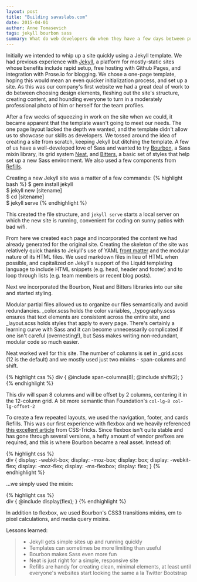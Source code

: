 ```yaml
---
layout: post
title: "Building savaslabs.com"
date: 2015-04-01
author: Anne Tomasevich
tags: jekyll bourbon sass
summary: What do web developers do when they have a few days between projects? Build an entire company website from scratch. Thanks to Jekyll and Bourbon, we were able to completely redo our website efficiently.
---
```


Initially we intended to whip up a site quickly using a Jekyll template. We had previous experience with <a href="http://jekyllrb.com/">Jekyll</a>, a platform for mostly-static sites whose benefits include rapid setup, free hosting with Github Pages, and integration with Prose.io for blogging. We chose a one-page template, hoping this would mean an even quicker initialization process, and set up a site. As this was our company's first website we had a great deal of work to do between choosing design elements, fleshing out the site's structure, creating content, and hounding everyone to turn in a moderately professional photo of him or herself for the team profiles.

After a few weeks of squeezing in work on the site when we could, it became apparent that the template wasn't going to meet our needs. The one page layout lacked the depth we wanted, and the template didn't allow us to showcase our skills as developers. We tossed around the idea of creating a site from scratch, keeping Jekyll but ditching the template. A few of us have a well-developed love of Sass and wanted to try <a href="http://bourbon.io">Bourbon</a>, a Sass mixin library, its grid system <a href="http://neat.bourbon.io">Neat</a>, and <a href="http://bourbon.io">Bitters</a>, a basic set of styles that help set up a new Sass environment. We also used a few components from <a href="http://refills.bourbon.io/">Refills</a>.

Creating a new Jekyll site was a matter of a few commands:
{% highlight bash %}
$ gem install jekyll     
$ jekyll new [sitename]   
$ cd [sitename]   
$ jekyll serve
{% endhighlight %}  

This created the file structure, and `jekyll serve` starts a local server on which the new site is running, convenient for coding on sunny patios with bad wifi. 

From here we created each page and incorporated the content we had already generated for the original site. Creating the skeleton of the site was relatively quick thanks to Jekyll's use of YAML <a href="http://jekyllrb.com/docs/frontmatter/">front matter</a> and the modular nature of its HTML files. We used markdown files in lieu of HTML when possible, and capitalized on Jekyll's support of the Liquid templating language to include HTML snippets (e.g. head, header and footer) and to loop through lists (e.g. team members or recent blog posts).

Next we incorporated the Bourbon, Neat and Bitters libraries into our site and started styling.

Modular partial files allowed us to organize our files semantically and avoid redundancies. _color.scss holds the color variables, _typography.scss ensures that text elements are consistent across the entire site, and _layout.scss holds styles that apply to every page. There's certainly a learning curve with Sass and it can become unnecessarily complicated if one isn't careful (overnesting!), but Sass makes writing non-redundant, modular code so much easier.

Neat worked well for this site. The number of columns is set in _grid.scss (12 is the default) and we mostly used just two mixins - span-columns and shift.

{% highlight css %}
div {
    @include span-columns(8);
    @include shift(2);
}
{% endhighlight %}

This div will span 8 columns and will be offset by 2 columns, centering it in the 12-column grid. A bit more semantic than Foundation's `col-lg-8 col-lg-offset-2`

To create a few repeated layouts, we used the navigation, footer, and cards Refills. This was our first experience with flexbox and we heavily referenced <a href="https://css-tricks.com/snippets/css/a-guide-to-flexbox/">this excellent article</a> from CSS-Tricks. Since flexbox isn't quite stable and has gone through several versions, a hefty amount of vendor prefixes are required, and this is where Bourbon became a real asset. Instead of:

{% highlight css %}    
div {
    display: -webkit-box;
    display: -moz-box;
    display: box;
    display: -webkit-flex;
    display: -moz-flex;
    display: -ms-flexbox;
    display: flex;
}
{% endhighlight %}

...we simply used the mixin:

{% highlight css %}    
    div {
        @include display(flex);
    }
{% endhighlight %}

In addition to flexbox, we used Bourbon's CSS3 transitions mixins, em to pixel calculations, and media query mixins. 

Lessons learned:

>- Jekyll gets simple sites up and running quickly
>- Templates can sometimes be more limiting than useful
>- Bourbon makes Sass even more fun
>- Neat is just right for a simple, responsive site
>- Refills are handy for creating clean, minimal elements, at least until everyone's websites start looking the same a la Twitter Bootstrap